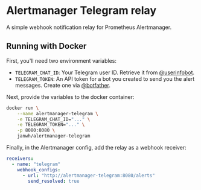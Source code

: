 # Alertmanager Telegram relay

A simple webhook notification relay for Prometheus Alertmanager.

## Running with Docker

First, you'll need two environment variables:

* `TELEGRAM_CHAT_ID`: Your Telegram user ID. Retrieve it from [@userinfobot](https://t.me/userinfobot).
* `TELEGRAM_TOKEN`: An API token for a bot you created to send you the alert messages. Create one via [@botfather](https://t.me/botfather).

Next, provide the variables to the docker container:

```bash
docker run \
    --name alertmanager-telegram \
    -e TELEGRAM_CHAT_ID="..." \
    -e TELEGRAM_TOKEN="..." \
    -p 8080:8080 \
    janwh/alertmanager-telegram
```

Finally, in the Alertmanager config, add the relay as a webhook receiver:

```yaml
receivers:
  - name: "telegram"
    webhook_configs:
      - url: "http://alertmanager-telegram:8080/alerts"
        send_resolved: true
```
